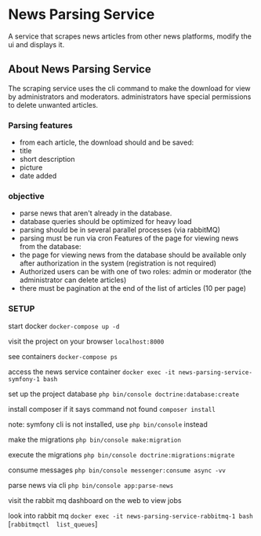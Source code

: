 # News Parsing Service

A service that scrapes news articles from other news platforms, modify the ui and displays it.

## About News Parsing Service

The scraping service uses the cli command to make the download for view by administrators and moderators.
administrators have special permissions to delete unwanted articles.

### Parsing features

- from each article, the download should and be saved:
- title
- short description
- picture
- date added

### objective

- parse news that aren't already in the database.
- database queries should be optimized for heavy load
- parsing should be in several parallel processes (via rabbitMQ)
- parsing must be run via cron Features of the page for viewing news from the database:
- the page for viewing news from the database should be available only after authorization in the system (registration is not required)
- Authorized users can be with one of two roles: admin or moderator (the administrator can delete articles)
- there must be pagination at the end of the list of articles (10 per page)

### SETUP

start docker
`docker-compose up -d`

visit the project on your browser
`localhost:8000`

see containers
`docker-compose ps`

access the news service container
`docker exec -it news-parsing-service-symfony-1 bash`

set up the project database
`php bin/console doctrine:database:create`

install composer if it says command not found
`composer install`

note: symfony cli is not installed, use `php bin/console` instead

make the migrations
`php bin/console make:migration`

execute the migrations
`php bin/console doctrine:migrations:migrate`

consume messages
`php bin/console messenger:consume async -vv`

parse news via cli
`php bin/console app:parse-news`

visit the rabbit mq dashboard on the web to view jobs

look into rabbit mq
`docker exec -it news-parsing-service-rabbitmq-1 bash`
[`rabbitmqctl  list_queues`]
